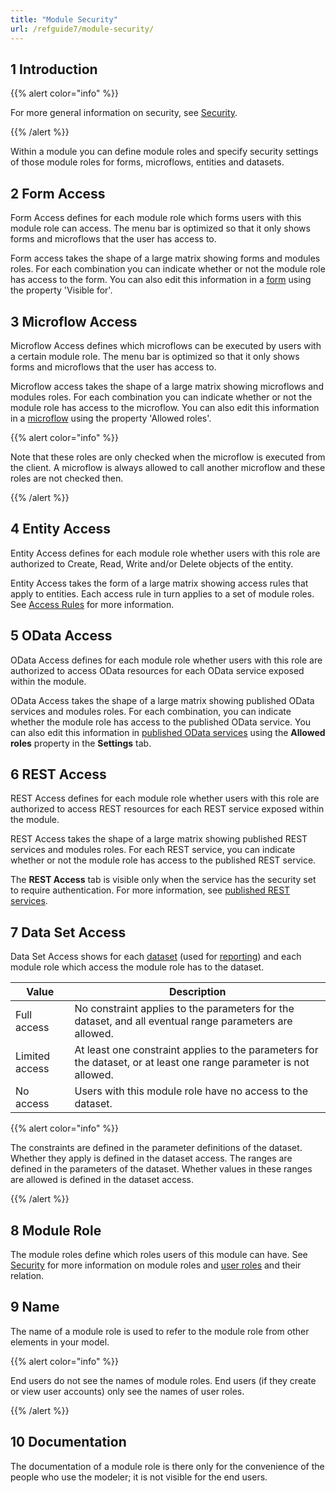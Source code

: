 ```yaml
---
title: "Module Security"
url: /refguide7/module-security/
---
```


## 1 Introduction

{{% alert color="info" %}}

For more general information on security, see [Security](/refguide7/security/).

{{% /alert %}}

Within a module you can define module roles and specify security settings of those module roles for forms, microflows, entities and datasets.

## 2 Form Access

Form Access defines for each module role which forms users with this module role can access. The menu bar is optimized so that it only shows forms and microflows that the user has access to.

Form access takes the shape of a large matrix showing forms and modules roles. For each combination you can indicate whether or not the module role has access to the form. You can also edit this information in a [form](/refguide7/page/) using the property 'Visible for'.

## 3 Microflow Access

Microflow Access defines which microflows can be executed by users with a certain module role. The menu bar is optimized so that it only shows forms and microflows that the user has access to.

Microflow access takes the shape of a large matrix showing microflows and modules roles. For each combination you can indicate whether or not the module role has access to the microflow. You can also edit this information in a [microflow](/refguide7/microflow/) using the property 'Allowed roles'.

{{% alert color="info" %}}

Note that these roles are only checked when the microflow is executed from the client. A microflow is always allowed to call another microflow and these roles are not checked then.

{{% /alert %}}

## 4 Entity Access

Entity Access defines for each module role whether users with this role are authorized to Create, Read, Write and/or Delete objects of the entity.

Entity Access takes the form of a large matrix showing access rules that apply to entities. Each access rule in turn applies to a set of module roles. See [Access Rules](/refguide7/access-rules/) for more information.

## 5 OData Access 

OData Access defines for each module role whether users with this role are authorized to access OData resources for each OData service exposed within the module.

OData Access takes the shape of a large matrix showing published OData services and modules roles. For each combination, you can indicate whether the module role has access to the published OData service. You can also edit this information in [published OData services](/refguide7/published-odata-services/) using the **Allowed roles** property in the **Settings** tab.

## 6 REST Access

REST Access defines for each module role whether users with this role are authorized to access REST resources for each REST service exposed within the module. 

REST Access takes the shape of a large matrix showing published REST services and modules roles. For each REST service, you can indicate whether or not the module role has access to the published REST service.

The **REST Access** tab is visible only when the service has the security set to require authentication. For more information, see [published REST services](/refguide7/published-rest-services/).

## 7 Data Set Access

Data Set Access shows for each [dataset](/refguide7/data-sets/) (used for [reporting](/refguide7/report-widgets/)) and each module role which access the module role has to the dataset.

| Value | Description |
| --- | --- |
| Full access | No constraint applies to the parameters for the dataset, and all eventual range parameters are allowed. |
| Limited access | At least one constraint applies to the parameters for the dataset, or at least one range parameter is not allowed. |
| No access | Users with this module role have no access to the dataset. |

{{% alert color="info" %}}

The constraints are defined in the parameter definitions of the dataset. Whether they apply is defined in the dataset access.
The ranges are defined in the parameters of the dataset. Whether values in these ranges are allowed is defined in the dataset access.

{{% /alert %}}

## 8 Module Role

The module roles define which roles users of this module can have. See [Security](/refguide7/security/) for more information on module roles and [user roles](/refguide7/user-roles/) and their relation.

## 9 Name

The name of a module role is used to refer to the module role from other elements in your model.

{{% alert color="info" %}}

End users do not see the names of module roles. End users (if they create or view user accounts) only see the names of user roles.

{{% /alert %}}

## 10 Documentation

The documentation of a module role is there only for the convenience of the people who use the modeler; it is not visible for the end users.
